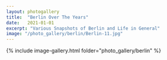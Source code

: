 ```yaml
---
layout: photogallery
title:  "Berlin Over The Years"
date:   2021-01-01
excerpt: "Various Snapshots of Berlin and Life in General"
image: "/photo_gallery/berlin/Berlin-11.jpg"
---
```

<!-- ## Berlin Over The Years -->
{% include image-gallery.html folder="photo_gallery/berlin" %}
